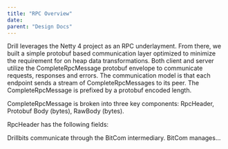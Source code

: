 ```yaml
---
title: "RPC Overview"
date: 
parent: "Design Docs"
---
```

Drill leverages the Netty 4 project as an RPC underlayment. From there, we
built a simple protobuf based communication layer optimized to minimize the
requirement for on heap data transformations. Both client and server utilize
the CompleteRpcMessage protobuf envelope to communicate requests, responses
and errors. The communication model is that each endpoint sends a stream of
CompleteRpcMessages to its peer. The CompleteRpcMessage is prefixed by a
protobuf encoded length.

CompleteRpcMessage is broken into three key components: RpcHeader, Protobuf
Body (bytes), RawBody (bytes).

RpcHeader has the following fields:

Drillbits communicate through the BitCom intermediary. BitCom manages...

